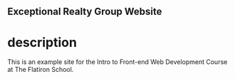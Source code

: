 Exceptional Realty Group Website
---

# description

This is an example site for the Intro to Front-end Web Development Course at The Flatiron School.
